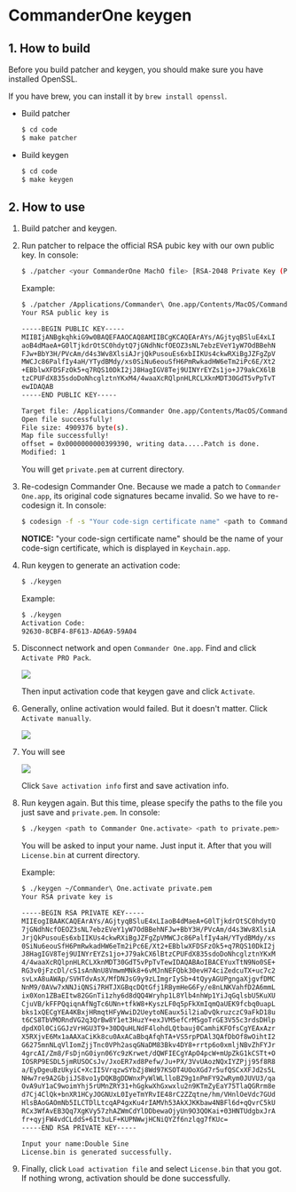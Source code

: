 # CommanderOne keygen

## 1. How to build

Before you build patcher and keygen, you should make sure you have installed OpenSSL.

If you have brew, you can install it by `brew install openssl`.

  * Build patcher

    ```bash
    $ cd code
    $ make patcher
    ```

  * Build keygen

    ```bash
    $ cd code
    $ make keygen
    ```

## 2. How to use

  1. Build patcher and keygen.

  2. Run patcher to relpace the official RSA pubic key with our own public key. In console:

     ```bash
     $ ./patcher <your CommanderOne MachO file> [RSA-2048 Private Key (PEM file)]
     ```

     Example:

     ```bash
     $ ./patcher /Applications/Commander\ One.app/Contents/MacOS/Commander\ One
     Your RSA public key is

     -----BEGIN PUBLIC KEY-----
     MIIBIjANBgkqhkiG9w0BAQEFAAOCAQ8AMIIBCgKCAQEArAYs/AGjtyqBSluE4xLI
     aoB4dMaeA+G0lTjkdrOtSC0hdytQ7jGNdhNcfOEOZ3sNL7ebzEVeY1yW7OdBBehN
     FJw+BbY3H/PVcAm/d4s3Wv8XlsiAJrjQkPusouEs6xbIIKUs4ckwRXiBgJZFgZpV
     MWCJc86PalfIy4aH/YTydBMdy/xs0SiNu6eouSfH6PmRwkadHW6eTm2iPc6E/Xt2
     +EBblwXFDSFzOk5+q7RQS10DkI2jJ8HagIGV8Tej9UINYrEYZs1jo+J79akCX6lB
     tzCPUFdX835sdoDoNhcglztnYKxM4/4waaXcRQlpnHLRCLXknMDT30GdT5vPpTvT
     ewIDAQAB
     -----END PUBLIC KEY-----

     Target file: /Applications/Commander One.app/Contents/MacOS/Commander One
     Open file successfully!
     File size: 4909376 byte(s).
     Map file successfully!
     offset = 0x0000000000399390, writing data.....Patch is done.
     Modified: 1
     ```

     You will get `private.pem` at current directory.

  3. Re-codesign Commander One. Because we made a patch to `Commander One.app`, its original code signatures became invalid. So we have to re-codesign it. In console:

     ```bash
     $ codesign -f -s "Your code-sign certificate name" <path to Commander One.app>
     ```

     __NOTICE:__ "your code-sign certificate name" should be the name of your code-sign certificate, which is displayed in `Keychain.app`.

  4. Run keygen to generate an activation code:

     ```bash
     $ ./keygen
     ```

     Example:

     ```bash
     $ ./keygen
     Activation Code:
     92630-8CBF4-8F613-AD6A9-59A04
     ```

  5. Disconnect network and open `Commander One.app`. Find and click `Activate PRO Pack`.

     ![](pic0.png)

     Then input activation code that keygen gave and click `Activate`.

  6. Generally, online activation would failed. But it doesn't matter. Click `Activate manually`.

     ![](pic1.png)

  7. You will see

     ![](pic2.png)

     Click `Save activation info` first and save activation info.

  8. Run keygen again. But this time, please specify the paths to the file you just save and `private.pem`. In console:

     ```bash
     $ ./keygen <path to Commander One.activate> <path to private.pem>
     ```

     You will be asked to input your name. Just input it. After that you will `License.bin` at current directory.

     Example:

     ```bash
     $ ./keygen ~/Commander\ One.activate private.pem
     Your RSA private key is

     -----BEGIN RSA PRIVATE KEY-----
     MIIEogIBAAKCAQEArAYs/AGjtyqBSluE4xLIaoB4dMaeA+G0lTjkdrOtSC0hdytQ
     7jGNdhNcfOEOZ3sNL7ebzEVeY1yW7OdBBehNFJw+BbY3H/PVcAm/d4s3Wv8XlsiA
     JrjQkPusouEs6xbIIKUs4ckwRXiBgJZFgZpVMWCJc86PalfIy4aH/YTydBMdy/xs
     0SiNu6eouSfH6PmRwkadHW6eTm2iPc6E/Xt2+EBblwXFDSFzOk5+q7RQS10DkI2j
     J8HagIGV8Tej9UINYrEYZs1jo+J79akCX6lBtzCPUFdX835sdoDoNhcglztnYKxM
     4/4waaXcRQlpnHLRCLXknMDT30GdT5vPpTvTewIDAQABAoIBACEYuxTtN9No0SE+
     RG3v0jFzcDl/cS1sAnNnU8VmwmMNk8+6vMJnNEFQbk30evH74ciZedcuTX+uc7c2
     svLxA8uAWAp/SVHTdvAsX/MfDNJsG9y9zLImgrIySb+4tQyyAGUPgngaXjgvfDMC
     NnM9/0AVw7xNNJiQNSi7RHTJXGBqcDQtGfj1RBymHeG6Fy/e8nLNKVahfD2A6mmL
     ix0Xon1ZBaEItw82GGnTi1zhy6d8dQQ4Wryhp1L8Ylb4nhWp1YiJqGqlsbU5KuXU
     CjuVB/kFFPQqiqnAfNgTc6UNn+tfkW8+KyszLF0q5pFkXmIqmQaUEK9fcbq0uapL
     bks1xQECgYEA4KBxjHRmqtHFyWwiD2UeytoNEaux5il2iaDvQkruzczC9aFkD18u
     t6CS8TbVMORndVG2q3QrBw8Y1et3HuzY+exJVM5efCrMSgoTrGE3V55c3rdsDHlp
     dpdXOl0CiGGJzVrHGU3T9+30DQuHLNdF4lohdLQtbauj0CamhiKFOfsCgYEAxAzr
     X5RXjvE6Mx1aAAXaCiKk8cu0AxACaBbqAfqhTA+VS5rpPDAl3QAfDbOf8wOihtI2
     G6275mnNLqVlIomZjjTnc0VPh2asqGNaDM83Bkv4DY8+rrtp6o0xmljNBvZhFYJr
     4grcAI/Zm8/FsDjnG0iyn06Yc9zKrwet/dQWFIECgYApO4pcW+mUpZkG1kCSTt+O
     IOSRP9ESDL5jmRUSOCsJv/JxoER7xd8Pefw/Ju+PX/3VvUAozNQxIYZPjj95f8R8
     a/EyDgeuBzUkyiC+XcII5VrqzwSYbZj8Wd97KSOT4UOoXGd7r5ufQSCxXFJd2s5L
     NHw7re9A2GbjiJS8vo1yDQKBgDDWnxPyWlWLlloBZ9g1nPmFY92wRym0JUVU3/qa
     OvA9uY1aC9woimYhj5rUMnZRY31+hGgkwXhGxwxlu2n9KTmZyEaY75TlaQGRrm8e
     d7Cj4ClQk+bnXR1HCyJOGNUxL0IyeTmYRvIE48rC2ZZqtne/hm/VHnlOeVdc7GUd
     HlsBAoGAOmNb5ILCTDlLtcqAP4gxKu4rIAMVh53AkXJKKbaw4NBFl6d+qQvrC5kU
     RCx3WfAvEB3Qq7XgKVy57zhAZWmCdYlDDbewaOjyUn9O3QOKai+03HNTUdgbxJrA
     fr+qyjFW4vdCLddS+6It3uLF+KUPNWwjHCNiQYZf6nzlqg7fKUc=
     -----END RSA PRIVATE KEY-----

     Input your name:Double Sine
     License.bin is generated successfully.
     ```

  9. Finally, click `Load activation file` and select `License.bin` that you got. If nothing wrong, activation should be done successfully.
